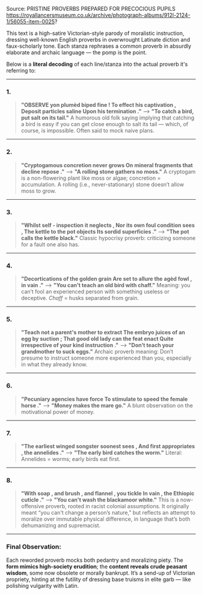 Source: PRISTINE PROVERBS PREPARED FOR PRECOCIOUS PUPILS
https://royallancersmuseum.co.uk/archive/photograph-albums/912l-2124-1/56055-item-0025?

This text is a high-satire Victorian-style parody of moralistic instruction, dressing well-known English proverbs in overwrought Latinate diction and faux-scholarly tone. Each stanza rephrases a common proverb in absurdly elaborate and archaic language — the pomp is the point.

Below is a **literal decoding** of each line/stanza into the actual proverb it's referring to:

---

### 1.

> **"OBSERVE yon plumèd biped fine ! To effect his captivation , Deposit particles saline Upon his termination ."**
> ⟶ **"To catch a bird, put salt on its tail."**
> A humorous old folk saying implying that catching a bird is easy if you can get close enough to salt its tail — which, of course, is impossible. Often said to mock naive plans.

---

### 2.

> **"Cryptogamous concretion never grows On mineral fragments that decline repose ."**
> ⟶ **"A rolling stone gathers no moss."**
> A cryptogam is a non-flowering plant like moss or algae; concretion = accumulation. A rolling (i.e., never-stationary) stone doesn’t allow moss to grow.

---

### 3.

> **"Whilst self - inspection it neglects , Nor its own foul condition sees , The kettle to the pot objects Its sordid superficies ."**
> ⟶ **"The pot calls the kettle black."**
> Classic hypocrisy proverb: criticizing someone for a fault one also has.

---

### 4.

> **"Decortications of the golden grain Are set to allure the agèd fowl , in vain ."**
> ⟶ **"You can't teach an old bird with chaff."**
> Meaning: you can’t fool an experienced person with something useless or deceptive. *Chaff* = husks separated from grain.

---

### 5.

> **"Teach not a parent's mother to extract The embryo juices of an egg by suction ; That good old lady can the feat enact Quite irrespective of your kind instruction ."**
> ⟶ **"Don’t teach your grandmother to suck eggs."**
> Archaic proverb meaning: Don’t presume to instruct someone more experienced than you, especially in what they already know.

---

### 6.

> **"Pecuniary agencies have force To stimulate to speed the female horse ."**
> ⟶ **"Money makes the mare go."**
> A blunt observation on the motivational power of money.

---

### 7.

> **"The earliest winged songster soonest sees , And first appropriates , the annelides ."**
> ⟶ **"The early bird catches the worm."**
> Literal: Annelides = worms; early birds eat first.

---

### 8.

> **"With soap , and brush , and flannel , you tickle In vain , the Ethiopic cuticle ."**
> ⟶ **"You can't wash the blackamoor white."**
> This is a now-offensive proverb, rooted in racist colonial assumptions. It originally meant “you can't change a person’s nature,” but reflects an attempt to moralize over immutable physical difference, in language that’s both dehumanizing and supremacist.

---

### Final Observation:

Each reworded proverb mocks both pedantry and moralizing piety. The **form mimics high-society erudition**; the **content reveals crude peasant wisdom**, some now obsolete or morally bankrupt. It’s a send-up of Victorian propriety, hinting at the futility of dressing base truisms in elite garb — like polishing vulgarity with Latin.
